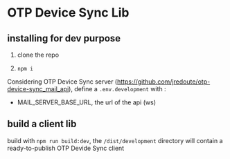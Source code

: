 # OTP Device Sync Lib

## installing for dev purpose

1. clone the repo

2. ```npm i```

Considering OTP Device Sync server (https://github.com/jredoute/otp-device-sync_mail_api), define a `.env.development` with :

- MAIL_SERVER_BASE_URL, the url of the api (ws)

## build a client lib

build with `npm run build:dev`, the `/dist/development` directory will contain a ready-to-publish OTP Devide Sync client
